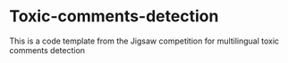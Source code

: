 # Toxic-comments-detection
This is a code template from the Jigsaw competition for multilingual toxic comments detection
